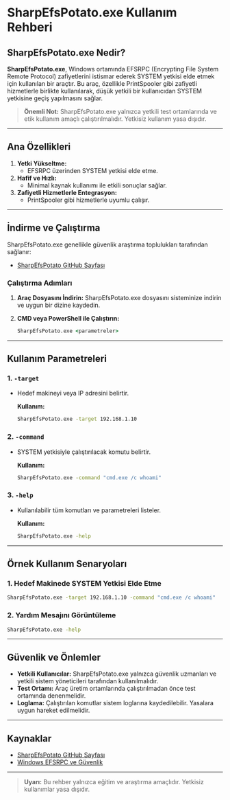 # SharpEfsPotato.exe Kullanım Rehberi

## SharpEfsPotato.exe Nedir?

**SharpEfsPotato.exe**, Windows ortamında EFSRPC (Encrypting File System Remote Protocol) zafiyetlerini istismar ederek SYSTEM yetkisi elde etmek için kullanılan bir araçtır. Bu araç, özellikle PrintSpooler gibi zafiyetli hizmetlerle birlikte kullanılarak, düşük yetkili bir kullanıcıdan SYSTEM yetkisine geçiş yapılmasını sağlar.

> **Önemli Not:** SharpEfsPotato.exe yalnızca yetkili test ortamlarında ve etik kullanım amaçlı çalıştırılmalıdır. Yetkisiz kullanım yasa dışıdır.

---

## Ana Özellikleri

1. **Yetki Yükseltme:**
   - EFSRPC üzerinden SYSTEM yetkisi elde etme.
2. **Hafif ve Hızlı:**
   - Minimal kaynak kullanımı ile etkili sonuçlar sağlar.
3. **Zafiyetli Hizmetlerle Entegrasyon:**
   - PrintSpooler gibi hizmetlerle uyumlu çalışır.

---

## İndirme ve Çalıştırma

SharpEfsPotato.exe genellikle güvenlik araştırma toplulukları tarafından sağlanır:

- [SharpEfsPotato GitHub Sayfası](https://github.com)

### Çalıştırma Adımları

1. **Araç Dosyasını İndirin:**
   SharpEfsPotato.exe dosyasını sisteminize indirin ve uygun bir dizine kaydedin.

2. **CMD veya PowerShell ile Çalıştırın:**
   ```cmd
   SharpEfsPotato.exe <parametreler>
   ```

---

## Kullanım Parametreleri

### 1. **`-target`**
- Hedef makineyi veya IP adresini belirtir.

  **Kullanım:**
  ```cmd
  SharpEfsPotato.exe -target 192.168.1.10
  ```

### 2. **`-command`**
- SYSTEM yetkisiyle çalıştırılacak komutu belirtir.

  **Kullanım:**
  ```cmd
  SharpEfsPotato.exe -command "cmd.exe /c whoami"
  ```

### 3. **`-help`**
- Kullanılabilir tüm komutları ve parametreleri listeler.

  **Kullanım:**
  ```cmd
  SharpEfsPotato.exe -help
  ```

---

## Örnek Kullanım Senaryoları

### 1. Hedef Makinede SYSTEM Yetkisi Elde Etme
```cmd
SharpEfsPotato.exe -target 192.168.1.10 -command "cmd.exe /c whoami"
```

### 2. Yardım Mesajını Görüntüleme
```cmd
SharpEfsPotato.exe -help
```

---

## Güvenlik ve Önlemler

- **Yetkili Kullanıcılar:** SharpEfsPotato.exe yalnızca güvenlik uzmanları ve yetkili sistem yöneticileri tarafından kullanılmalıdır.
- **Test Ortamı:** Araç üretim ortamlarında çalıştırılmadan önce test ortamında denenmelidir.
- **Loglama:** Çalıştırılan komutlar sistem loglarına kaydedilebilir. Yasalara uygun hareket edilmelidir.

---

## Kaynaklar

- [SharpEfsPotato GitHub Sayfası](https://github.com)
- [Windows EFSRPC ve Güvenlik](https://learn.microsoft.com/en-us/windows/security/)

---

> **Uyarı:** Bu rehber yalnızca eğitim ve araştırma amaçlıdır. Yetkisiz kullanımlar yasa dışıdır.
